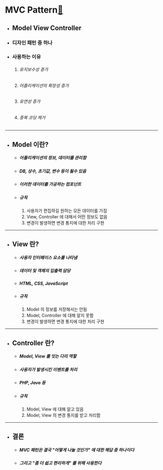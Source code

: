# MVC Pattern[&#128209;](https://m.blog.naver.com/jhc9639/220967034588)


- ## Model View Controller
- ### 디자인 패턴 중 하나
- ### 사용하는 이유
	1. ###### 유지보수성 증가
	2. ###### 어플리케이션의 확장성 증가
	3. ###### 유연성 증가
	4. ###### 중복 코딩 제거

-----

- ## Model 이란?
	- ##### 어플리케이션의 정보, 데이터를 관리함
	- ##### DB, 상수, 초기값, 변수 등이 될수 있음
	- ##### 이러한 데이터를 가공하는 컴포넌트
	- ##### 규칙
		1. 사용자가 편집하길 원하는 모든 데이터를 가짐
		2. View, Controller 에 대해서 어떤 정보도 없음
		3. 변경이 발생하면 변경 통지에 대한 처리 구현

-----

- ## View 란?
	- ##### 사용자 인터페이스 요소를 나타냄
	- ##### 데이터 및 객체의 입출력 담당
	- ##### HTML, CSS, JavaScript
	- ##### 규칙
		1. Model 의 정보를 저장해서는 안됨
		2. Model, Controller 에 대해 알지 못함
		3. 변경이 발생하면 변경 통지에 대한 처리 구현

-----

- ## Controller 란?
  - ##### Model, View 를 잇는 다리 역할
  - ##### 사용자가 발생시킨 이벤트를 처리
  - ##### PHP, Java 등
  - ##### 규칙
    1. Model, View 에 대해 알고 있음
    2. Model, View 의 변경 통지를 받고 처리함

-----

- ## 결론
	- ##### MVC 패턴은 결국 "어떻게 나눌 것인가" 에 대한 해답 중 하나이다
	- ##### 그리고 "좀 더 쉽고 편리하게" 를 위해 사용한다